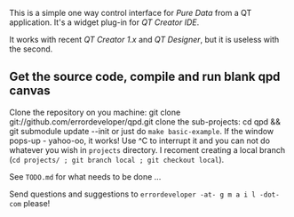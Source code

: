 This is a simple one way control interface for _Pure Data_ from a QT application. It's a widget plug-in for _QT Creator IDE_.

It works with recent _QT Creator 1.x_ and _QT Designer_, but it is useless with the second.

## Get the source code, compile and run blank qpd canvas

Clone the repository on you machine:
                git clone git://github.com/errordeveloper/qpd.git
clone the sub-projects:
                cd qpd && git submodule update --init
or just do `make basic-example`. If the window pops-up - yahoo-oo, it works!
Use ^C to interrupt it and you can not do whatever you wish in `projects` directory.
I recoment creating a local branch (`cd projects/ ; git branch local ; git checkout local`).

See `TODO.md` for what needs to be done ...

Send questions and suggestions to `errordeveloper -at- g m a i l -dot- com` please!
